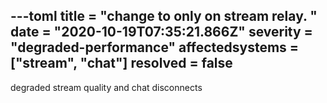 ---toml
title = "change to only on stream relay. "
date = "2020-10-19T07:35:21.866Z"
severity = "degraded-performance"
affectedsystems = ["stream", "chat"]
resolved = false
---
degraded stream quality and chat disconnects

<!--- language code: en -->
